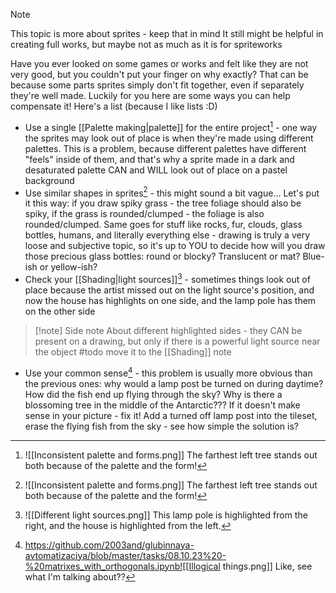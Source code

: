 >[!note]
>This topic is more about sprites - keep that in mind
>It still might be helpful in creating full works, but maybe not as much as it is for spriteworks

Have you ever looked on some games or works and felt like they are not very good, but you couldn't put your finger on why exactly? That can be because some parts sprites simply don't fit together, even if separately they're well made. Luckily for you here are some ways you can help compensate it!
Here's a list (because I like lists :D)
- Use a single [[Palette making|palette]] for the entire project[^1] - one way the sprites may look out of place is when they're made using different palettes. This is a problem, because different palettes have different "feels" inside of them, and that's why a sprite made in a dark and desaturated palette CAN and WILL look out of place on a pastel background
- Use similar shapes in sprites[^1] - this might sound a bit vague... Let's put it this way: if you draw spiky grass - the tree foliage should also be spiky, if the grass is rounded/clumped - the foliage is also rounded/clumped. Same goes for stuff like rocks, fur, clouds, glass bottles, humans, and literally everything else - drawing is truly a very loose and subjective topic, so it's up to YOU to decide how will you draw those precious glass bottles: round or blocky? Translucent or mat? Blue-ish or yellow-ish?
- Check your [[Shading|light sources]][^2] - sometimes things look out of place because the artist missed out on the light source's position, and now the house has highlights on one side, and the lamp pole has them on the other side
>[!note] Side note
>About different highlighted sides - they CAN be present on a drawing, but only if there is a powerful light source near the object #todo move it to the [[Shading]] note
- Use your common sense[^3] - this problem is usually more obvious than the previous ones: why would a lamp post be turned on during daytime? How did the fish end up flying through the sky? Why is there a blossoming tree in the middle of the Antarctic??? If it doesn't make sense in your picture - fix it! Add a turned off lamp post into the tileset, erase the flying fish from the sky - see how simple the solution is?

[^1]: ![[Inconsistent palette and forms.png]] The farthest left tree stands out both because of the palette and the form!
[^2]: ![[Different light sources.png]] This lamp pole is highlighted from the right, and the house is highlighted from the left.
[^3]: https://github.com/2003and/glubinnaya-avtomatizaciya/blob/master/tasks/08.10.23%20-%20matrixes_with_orthogonals.ipynb![[Illogical things.png]] Like, see what I'm talking about??